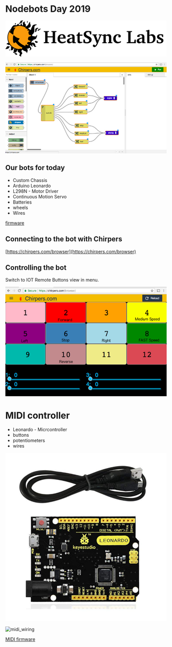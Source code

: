 # Nodebots Day 2019

[![HeatSync Labs](HeatsyncLabs_logo.png)](https://www.heatsynclabs.org)



![chirpers](chirpers.jpg)


## Our bots for today

* Custom Chassis
* Arduino Leonardo
* L298N - Motor Driver
* Continuous Motion Servo
* Batteries
* wheels
* Wires


[firmware](https://github.com/monteslu/webusb-serial/tree/master/example/sketch/StandardFirmataWebUSB)


## Connecting to the bot with Chirpers


[https://chirpers.com/browser](https://chirpers.com/browser)


## Controlling the bot

Switch to IOT Remote Buttons view in menu.

![controls](controls.jpg)


# MIDI controller

* Leonardo - Micrcontroller
* buttons
* potentiometers
* wires

![leonardo](leonardo.jpg)

![midi_wiring](midi_wiring.png)





[MIDI firmware](midi_firmware)